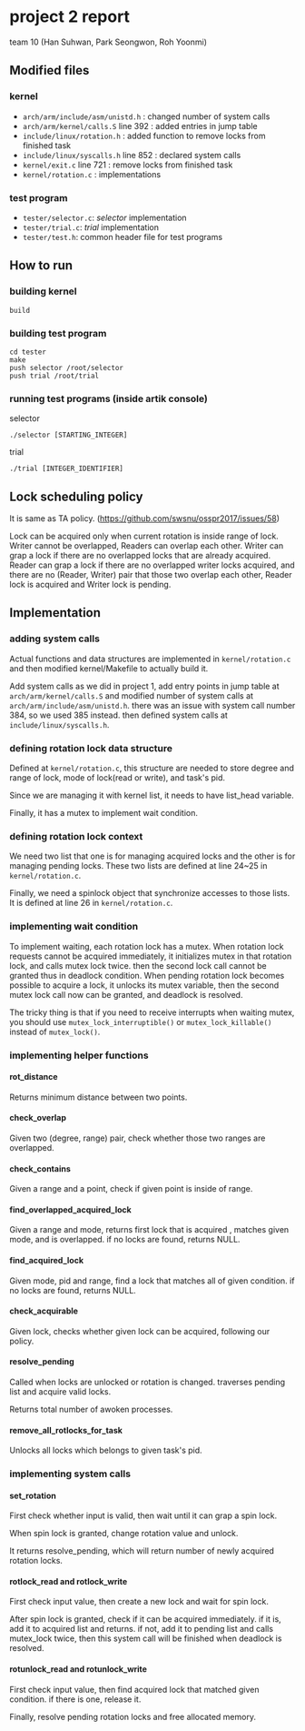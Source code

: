 # project 2 report
team 10 (Han Suhwan, Park Seongwon, Roh Yoonmi)


## Modified files

### kernel
* `arch/arm/include/asm/unistd.h` : changed number of system calls
* `arch/arm/kernel/calls.S` line 392 : added entries in jump table
* `include/linux/rotation.h` : added function to remove locks from finished task
* `include/linux/syscalls.h` line 852 : declared system calls
* `kernel/exit.c` line 721 : remove locks from finished task
* `kernel/rotation.c` : implementations


### test program
* `tester/selector.c`: *selector* implementation
* `tester/trial.c`: *trial* implementation
* `tester/test.h`: common header file for test programs


## How to run

### building kernel
```
build
```


### building test program
```
cd tester
make
push selector /root/selector
push trial /root/trial
```


### running test programs (inside artik console)
selector
```
./selector [STARTING_INTEGER]
```

trial
```
./trial [INTEGER_IDENTIFIER]
```


## Lock scheduling policy

It is same as TA policy. (https://github.com/swsnu/osspr2017/issues/58)

Lock can be acquired only when current rotation is inside range of lock.
Writer cannot be overlapped, Readers can overlap each other.
Writer can grap a lock if there are no overlapped locks that are already acquired.
Reader can grap a lock if there are no overlapped writer locks acquired, and there are no (Reader, Writer) pair that those two overlap each other, Reader lock is acquired and Writer lock is pending.


## Implementation

### adding system calls
Actual functions and data structures are implemented in `kernel/rotation.c` and then modified kernel/Makefile to actually build it.

Add system calls as we did in project 1, add entry points in jump table at `arch/arm/kernel/calls.S` and modified number of system calls at `arch/arm/include/asm/unistd.h`. there was an issue with system call number 384, so we used 385 instead. then defined system calls at `include/linux/syscalls.h`.


### defining rotation lock data structure

Defined at `kernel/rotation.c`, this structure are needed to store degree and range of lock, mode of lock(read or write), and task's pid.

Since we are managing it with kernel list, it needs to have list_head variable.

Finally, it has a mutex to implement wait condition.


### defining rotation lock context

We need two list that one is for managing acquired locks and the other is for managing pending locks. These two lists are defined at line 24~25 in `kernel/rotation.c`.

Finally, we need a spinlock object that synchronize accesses to those lists. It is defined at line 26 in `kernel/rotation.c`.


### implementing wait condition

To implement waiting, each rotation lock has a mutex.
When rotation lock requests cannot be acquired immediately, it initializes mutex in that rotation lock, and calls mutex lock twice. then the second lock call cannot be granted thus in deadlock condition.
When pending rotation lock becomes possible to acquire a lock, it unlocks its mutex variable, then the second mutex lock call now can be granted, and deadlock is resolved.

The tricky thing is that if you need to receive interrupts when waiting mutex, you should use `mutex_lock_interruptible()` or `mutex_lock_killable()` instead of `mutex_lock()`.


### implementing helper functions

#### rot_distance

Returns minimum distance between two points.

#### check_overlap

Given two (degree, range) pair, check whether those two ranges are overlapped.

#### check_contains

Given a range and a point, check if given point is inside of range.

#### find\_overlapped\_acquired\_lock

Given a range and mode, returns first lock that is acquired , matches given mode, and is overlapped. if no locks are found, returns NULL.

#### find\_acquired\_lock

Given mode, pid and range, find a lock that matches all of given condition. if no locks are found, returns NULL.

#### check_acquirable

Given lock, checks whether given lock can be acquired, following our policy.

#### resolve_pending

Called when locks are unlocked or rotation is changed. traverses pending list and acquire valid locks.

Returns total number of awoken processes.

#### remove\_all\_rotlocks\_for\_task

Unlocks all locks which belongs to given task's pid.


### implementing system calls

#### set_rotation

First check whether input is valid, then wait until it can grap a spin lock.

When spin lock is granted, change rotation value and unlock.

It returns resolve_pending, which will return number of newly acquired rotation locks.

#### rotlock\_read and rotlock\_write

First check input value, then create a new lock and wait for spin lock.

After spin lock is granted, check if it can be acquired immediately. if it is, add it to acquired list and returns. if not, add it to pending list and calls mutex_lock twice, then this system call will be finished when deadlock is resolved.

#### rotunlock\_read and rotunlock\_write

First check input value, then find acquired lock that matched given condition. if there is one, release it.

Finally, resolve pending rotation locks and free allocated memory.


